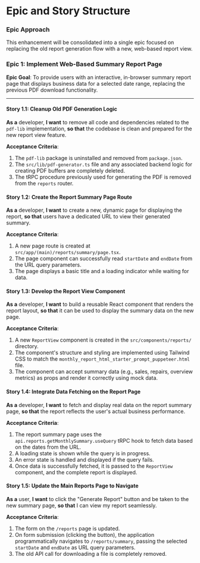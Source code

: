 # Epic and Story Structure

### Epic Approach
This enhancement will be consolidated into a single epic focused on replacing the old report generation flow with a new, web-based report view.

### Epic 1: Implement Web-Based Summary Report Page

**Epic Goal**: To provide users with an interactive, in-browser summary report page that displays business data for a selected date range, replacing the previous PDF download functionality.

---

#### Story 1.1: Cleanup Old PDF Generation Logic
**As a** developer,
**I want** to remove all code and dependencies related to the `pdf-lib` implementation,
**so that** the codebase is clean and prepared for the new report view feature.

**Acceptance Criteria**:
1.  The `pdf-lib` package is uninstalled and removed from `package.json`.
2.  The `src/lib/pdf-generator.ts` file and any associated backend logic for creating PDF buffers are completely deleted.
3.  The tRPC procedure previously used for generating the PDF is removed from the `reports` router.

#### Story 1.2: Create the Report Summary Page Route
**As a** developer,
**I want** to create a new, dynamic page for displaying the report,
**so that** users have a dedicated URL to view their generated summary.

**Acceptance Criteria**:
1.  A new page route is created at `src/app/(main)/reports/summary/page.tsx`.
2.  The page component can successfully read `startDate` and `endDate` from the URL query parameters.
3.  The page displays a basic title and a loading indicator while waiting for data.

#### Story 1.3: Develop the Report View Component
**As a** developer,
**I want** to build a reusable React component that renders the report layout,
**so that** it can be used to display the summary data on the new page.

**Acceptance Criteria**:
1.  A new `ReportView` component is created in the `src/components/reports/` directory.
2.  The component's structure and styling are implemented using Tailwind CSS to match the `monthly_report_html_starter_prompt_puppeteer.html` file.
3.  The component can accept summary data (e.g., sales, repairs, overview metrics) as props and render it correctly using mock data.

#### Story 1.4: Integrate Data Fetching on the Report Page
**As a** developer,
**I want** to fetch and display real data on the report summary page,
**so that** the report reflects the user's actual business performance.

**Acceptance Criteria**:
1.  The report summary page uses the `api.reports.getMonthlySummary.useQuery` tRPC hook to fetch data based on the dates from the URL.
2.  A loading state is shown while the query is in progress.
3.  An error state is handled and displayed if the query fails.
4.  Once data is successfully fetched, it is passed to the `ReportView` component, and the complete report is displayed.

#### Story 1.5: Update the Main Reports Page to Navigate
**As a** user,
**I want** to click the "Generate Report" button and be taken to the new summary page,
**so that** I can view my report seamlessly.

**Acceptance Criteria**:
1.  The form on the `/reports` page is updated.
2.  On form submission (clicking the button), the application programmatically navigates to `/reports/summary`, passing the selected `startDate` and `endDate` as URL query parameters.
3.  The old API call for downloading a file is completely removed.
